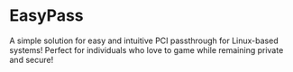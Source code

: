 # EasyPass
A simple solution for easy and intuitive PCI passthrough for Linux-based systems! Perfect for individuals who love to game while remaining private and secure!
